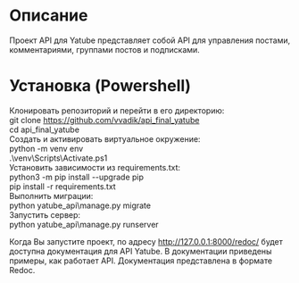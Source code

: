 # Описание  
Проект API для Yatube представляет собой API для управления постами, комментариями, группами постов и подписками.

# Установка (Powershell)  
Клонировать репозиторий и перейти в его директорию:  
git clone https://github.com/vvadik/api_final_yatube  
cd api_final_yatube  
Cоздать и активировать виртуальное окружение:  
python -m venv env  
.\venv\Scripts\Activate.ps1  
Установить зависимости из requirements.txt:  
python3 -m pip install --upgrade pip  
pip install -r requirements.txt  
Выполнить миграции:  
python yatube_api\manage.py migrate  
Запустить сервер:  
python yatube_api\manage.py runserver

Когда Вы запустите проект, по адресу http://127.0.0.1:8000/redoc/ будет доступна документация для API Yatube. В документации приведены примеры, как работает API. Документация представлена в формате Redoc.
